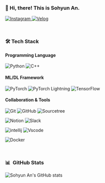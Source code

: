 <!--
**cownow4425/cownow4425** is a ✨ _special_ ✨ repository because its `README.md` (this file) appears on your GitHub profile.

Here are some ideas to get you started:

- 🔭 I’m currently working on ...
- 🌱 I’m currently learning ...
- 👯 I’m looking to collaborate on ...
- 🤔 I’m looking for help with ...
- 💬 Ask me about ...
- 📫 How to reach me: ...
- 😄 Pronouns: ...
- ⚡ Fun fact: ...
-->

<h3><b> 🥑 Hi, there! This is Sohyun An. </b></h3>
<p>
<a href="https://www.instagram.com/sohyeon__an/">
    <img alt="Instagram" src ="https://img.shields.io/badge/instagram-e4405f.svg?&style=for-the-badge&logo=instagram&logoColor=white"/>
</a>
<a href="https://velog.io/@cownow">
    <img alt="Velog" src ="https://img.shields.io/badge/VELOG-1DBF73.svg?&style=for-the-badge&logo=vonage&logoColor=white"/>
</a>
</p>
</br>

<h3><b> 🛠 Tech Stack </b></h3>
<h4><b> Programming Language </b></h4>
<p>
<img alt="Python" src ="https://img.shields.io/badge/python-3776AB.svg?&style=for-the-badge&logo=Python&logoColor=white"/>
<img alt="C++" src ="https://img.shields.io/badge/c++-00599C.svg?&style=for-the-badge&logo=c%2B%2B&logoColor=white"/>
</p>
<h4><b> ML/DL Framework </b></h4>
<p>
<img alt="PyTorch" src ="https://img.shields.io/badge/pytorch-EE4C2C.svg?&style=for-the-badge&logo=pytorch&logoColor=white"/>
<img alt="PyTorch Lightning" src ="https://img.shields.io/badge/pytorchlightning-792ee5.svg?&style=for-the-badge&logo=pytorchlightning&logoColor=white"/>
<img alt="TensorFlow" src ="https://img.shields.io/badge/tensorflow-ff6f00.svg?&style=for-the-badge&logo=tensorflow&logoColor=white"/>
</p>
<!-- <h4><b> DataBase </b></h4>
<p>
<img alt="MongoDB" src ="https://img.shields.io/badge/mongodb-47a248.svg?&style=for-the-badge&logo=mongodb&logoColor=white"/>
<img alt="Oracle" src ="https://img.shields.io/badge/oracle-F80000.svg?&style=for-the-badge&logo=oracle&logoColor=white"/>
</p> -->
<h4><b> Collaboration & Tools </b></h4>
<p>
<img alt="Git" src ="https://img.shields.io/badge/git-f05032.svg?&style=for-the-badge&logo=git&logoColor=white"/>
<img alt="GitHub" src ="https://img.shields.io/badge/github-181717.svg?&style=for-the-badge&logo=github&logoColor=white"/>
<img alt="Sourcetree" src ="https://img.shields.io/badge/sourcetree-0052CC.svg?&style=for-the-badge&logo=sourcetree&logoColor=white"/>
</p>
<p>
<img alt="Notion" src ="https://img.shields.io/badge/notion-000000.svg?&style=for-the-badge&logo=notion&logoColor=white"/>
<img alt="Slack" src ="https://img.shields.io/badge/slack-4A154B.svg?&style=for-the-badge&logo=slack&logoColor=white"/>
</p>
<p>
<img alt="intellij" src ="https://img.shields.io/badge/intellij-000000.svg?&style=for-the-badge&logo=IntelliJ IDEA&logoColor=white"/>
<img alt="Vscode" src ="https://img.shields.io/badge/vs code-007ACC.svg?&style=for-the-badge&logo=visualstudiocode&logoColor=white"/>
</p>
<p>
<img alt="Docker" src ="https://img.shields.io/badge/docker-2496ED.svg?&style=for-the-badge&logo=docker&logoColor=white"/>
</p>
</br>


### 📊 &nbsp;GitHub Stats
![Sohyun An's GitHub stats](https://github-readme-stats.vercel.app/api?username=cownow4425&show_icons=true&theme=vue-dark)

<!-- [![Top Langs](https://github-readme-stats.vercel.app/api/top-langs/?username=cownow4425&layout=compact&theme=vue-dark&langs_count=6)](https://github.com/anuraghazra/github-readme-stats)
 -->
